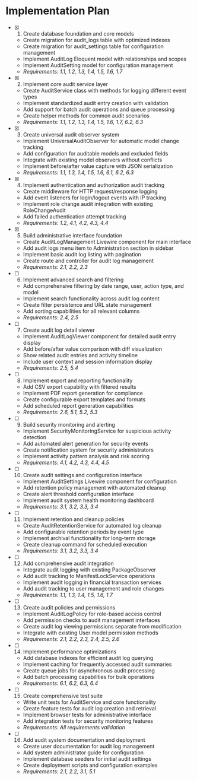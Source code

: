# Implementation Plan

- [x] 1. Create database foundation and core models
  - Create migration for audit_logs table with optimized indexes
  - Create migration for audit_settings table for configuration management
  - Implement AuditLog Eloquent model with relationships and scopes
  - Implement AuditSetting model for configuration management
  - _Requirements: 1.1, 1.2, 1.3, 1.4, 1.5, 1.6, 1.7_

- [x] 2. Implement core audit service layer
  - Create AuditService class with methods for logging different event types
  - Implement standardized audit entry creation with validation
  - Add support for batch audit operations and queue processing
  - Create helper methods for common audit scenarios
  - _Requirements: 1.1, 1.2, 1.3, 1.4, 1.5, 1.6, 1.7, 6.2, 6.3_

- [x] 3. Create universal audit observer system
  - Implement UniversalAuditObserver for automatic model change tracking
  - Add configuration for auditable models and excluded fields
  - Integrate with existing model observers without conflicts
  - Implement before/after value capture with JSON serialization
  - _Requirements: 1.1, 1.3, 1.4, 1.5, 1.6, 6.1, 6.2, 6.3_

- [x] 4. Implement authentication and authorization audit tracking
  - Create middleware for HTTP request/response logging
  - Add event listeners for login/logout events with IP tracking
  - Implement role change audit integration with existing RoleChangeAudit
  - Add failed authentication attempt tracking
  - _Requirements: 1.2, 4.1, 4.2, 4.3, 4.4_

- [x] 5. Build administrative interface foundation
  - Create AuditLogManagement Livewire component for main interface
  - Add audit logs menu item to Administration section in sidebar
  - Implement basic audit log listing with pagination
  - Create route and controller for audit log management
  - _Requirements: 2.1, 2.2, 2.3_

- [ ] 6. Implement advanced search and filtering
  - Add comprehensive filtering by date range, user, action type, and model
  - Implement search functionality across audit log content
  - Create filter persistence and URL state management
  - Add sorting capabilities for all relevant columns
  - _Requirements: 2.4, 2.5_

- [ ] 7. Create audit log detail viewer
  - Implement AuditLogViewer component for detailed audit entry display
  - Add before/after value comparison with diff visualization
  - Show related audit entries and activity timeline
  - Include user context and session information display
  - _Requirements: 2.5, 5.4_

- [ ] 8. Implement export and reporting functionality
  - Add CSV export capability with filtered results
  - Implement PDF report generation for compliance
  - Create configurable export templates and formats
  - Add scheduled report generation capabilities
  - _Requirements: 2.6, 5.1, 5.2, 5.3_

- [ ] 9. Build security monitoring and alerting
  - Implement SecurityMonitoringService for suspicious activity detection
  - Add automated alert generation for security events
  - Create notification system for security administrators
  - Implement activity pattern analysis and risk scoring
  - _Requirements: 4.1, 4.2, 4.3, 4.4, 4.5_

- [ ] 10. Create audit settings and configuration interface
  - Implement AuditSettings Livewire component for configuration
  - Add retention policy management with automated cleanup
  - Create alert threshold configuration interface
  - Implement audit system health monitoring dashboard
  - _Requirements: 3.1, 3.2, 3.3, 3.4_

- [ ] 11. Implement retention and cleanup policies
  - Create AuditRetentionService for automated log cleanup
  - Add configurable retention periods by event type
  - Implement archival functionality for long-term storage
  - Create cleanup command for scheduled execution
  - _Requirements: 3.1, 3.2, 3.3, 3.4_

- [ ] 12. Add comprehensive audit integration
  - Integrate audit logging with existing PackageObserver
  - Add audit tracking to ManifestLockService operations
  - Implement audit logging in financial transaction services
  - Add audit tracking to user management and role changes
  - _Requirements: 1.1, 1.3, 1.4, 1.5, 1.6, 1.7_

- [ ] 13. Create audit policies and permissions
  - Implement AuditLogPolicy for role-based access control
  - Add permission checks to audit management interfaces
  - Create audit log viewing permissions separate from modification
  - Integrate with existing User model permission methods
  - _Requirements: 2.1, 2.2, 2.3, 2.4, 2.5, 2.6_

- [ ] 14. Implement performance optimizations
  - Add database indexes for efficient audit log querying
  - Implement caching for frequently accessed audit summaries
  - Create queue jobs for asynchronous audit processing
  - Add batch processing capabilities for bulk operations
  - _Requirements: 6.1, 6.2, 6.3, 6.4_

- [ ] 15. Create comprehensive test suite
  - Write unit tests for AuditService and core functionality
  - Create feature tests for audit log creation and retrieval
  - Implement browser tests for administrative interface
  - Add integration tests for security monitoring features
  - _Requirements: All requirements validation_

- [ ] 16. Add audit system documentation and deployment
  - Create user documentation for audit log management
  - Add system administrator guide for configuration
  - Implement database seeders for initial audit settings
  - Create deployment scripts and configuration examples
  - _Requirements: 2.1, 2.2, 3.1, 5.1_